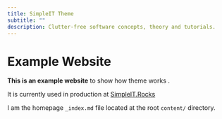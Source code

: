 ```yaml
---
title: SimpleIT Theme
subtitle: ""
description: Clutter-free software concepts, theory and tutorials.
---
```


<div>
<h1 class="text-center">Example Website</h1>
<div class="homepage_branding text-center my-5 py-5">
<p>
<strong>This is an example website</strong> to show how theme works <i class="fas fa-briefcase" aria-hidden="true"></i>.
</p>
<p>It is currently used in production at <a href="https://simpleit.rocks">SimpleIT.Rocks</a></p>
</div>
</div>

I am the homepage `_index.md` file located at the root `content/` directory.
